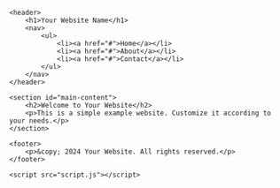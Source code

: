 <!DOCTYPE html>
<html lang="en">
<head>
    <meta charset="UTF-8">
    <meta name="viewport" content="width=device-width, initial-scale=1.0">
    <link rel="stylesheet" href="styles.css">
    <title>G-9 Emerald (2023-2024)</title>
</head>
<body>

    <header>
        <h1>Your Website Name</h1>
        <nav>
            <ul>
                <li><a href="#">Home</a></li>
                <li><a href="#">About</a></li>
                <li><a href="#">Contact</a></li>
            </ul>
        </nav>
    </header>

    <section id="main-content">
        <h2>Welcome to Your Website</h2>
        <p>This is a simple example website. Customize it according to your needs.</p>
    </section>

    <footer>
        <p>&copy; 2024 Your Website. All rights reserved.</p>
    </footer>

    <script src="script.js"></script>
</body>
</html>

